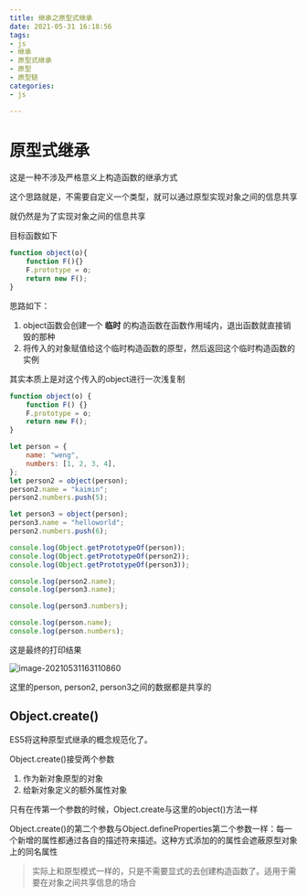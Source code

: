 ```yaml
---
title: 继承之原型式继承
date: 2021-05-31 16:18:56
tags:
- js
- 继承
- 原型式继承
- 原型
- 原型链
categories:
- js

---
```


# 原型式继承

这是一种不涉及严格意义上构造函数的继承方式

这个思路就是，不需要自定义一个类型，就可以通过原型实现对象之间的信息共享

就仍然是为了实现对象之间的信息共享

目标函数如下

```js
function object(o){
    function F(){}
    F.prototype = o;
    return new F();
}
```

思路如下：

1. object函数会创建一个 **临时** 的构造函数在函数作用域内，退出函数就直接销毁的那种
2. 将传入的对象赋值给这个临时构造函数的原型，然后返回这个临时构造函数的实例

其实本质上是对这个传入的object进行一次浅复制

```js
function object(o) {
    function F() {}
    F.prototype = o;
    return new F();
}

let person = {
    name: "weng",
    numbers: [1, 2, 3, 4],
};
let person2 = object(person);
person2.name = "kaimin";
person2.numbers.push(5);

let person3 = object(person);
person3.name = "helloworld";
person2.numbers.push(6);

console.log(Object.getPrototypeOf(person));
console.log(Object.getPrototypeOf(person2));
console.log(Object.getPrototypeOf(person3));

console.log(person2.name);
console.log(person3.name);

console.log(person3.numbers);

console.log(person.name);
console.log(person.numbers);

```

这是最终的打印结果

![image-20210531163110860](D:\我的博客\NollieLeo.github.io\source\_posts\继承之原型式继承\image-20210531163110860.png)



这里的person, person2, person3之间的数据都是共享的

## Object.create()

ES5将这种原型式继承的概念规范化了。

Object.create()接受两个参数

1. 作为新对象原型的对象
2. 给新对象定义的额外属性对象

只有在传第一个参数的时候，Object.create与这里的object()方法一样



Object.create()的第二个参数与Object.defineProperties第二个参数一样：每一个新增的属性都通过各自的描述符来描述。这种方式添加的的属性会遮蔽原型对象上的同名属性



> 实际上和原型模式一样的，只是不需要显式的去创建构造函数了。适用于需要在对象之间共享信息的场合
